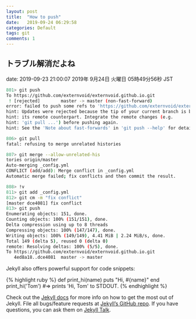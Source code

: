 ```yaml
---
layout: post
title:  "How to push"
date:   2019-09-24 06:29:58
categories: Default
tags: git
comments: 1
---
```

## トラブル解消だよね
date:   2019-09-23 21:00:07
2019年 9月24日 火曜日 05時49分56秒 JST

```bash
801> git push
To https://github.com/externvoid/externvoid.github.io.git
 ! [rejected]        master -> master (non-fast-forward)
error: failed to push some refs to 'https://github.com/externvoid/externvoid.github.io.git'
hint: Updates were rejected because the tip of your current branch is behind
hint: its remote counterpart. Integrate the remote changes (e.g.
hint: 'git pull ...') before pushing again.
hint: See the 'Note about fast-forwards' in 'git push --help' for details.

806> git pull
fatal: refusing to merge unrelated histories

807> git merge --allow-unrelated-his
tories origin/master
Auto-merging _config.yml
CONFLICT (add/add): Merge conflict in _config.yml
Automatic merge failed; fix conflicts and then commit the result.

808> !v
811> git add _config.yml 
812> git cm -m "fix conflict"
[master dce4081] fix conflict
813> git push
Enumerating objects: 151, done.
Counting objects: 100% (151/151), done.
Delta compression using up to 8 threads
Compressing objects: 100% (147/147), done.
Writing objects: 100% (149/149), 4.41 MiB | 2.24 MiB/s, done.
Total 149 (delta 5), reused 0 (delta 0)
remote: Resolving deltas: 100% (5/5), done.
To https://github.com/externvoid/externvoid.github.io.git
   4ed8a18..dce4081  master -> master
```

Jekyll also offers powerful support for code snippets:

{% highlight ruby %}
def print_hi(name)
  puts "Hi, #{name}"
end
print_hi('Tom')
#=> prints 'Hi, Tom' to STDOUT.
{% endhighlight %}

Check out the [Jekyll docs][jekyll-docs] for more info on how to get the most out of Jekyll. File all bugs/feature requests at [Jekyll’s GitHub repo][jekyll-gh]. If you have questions, you can ask them on [Jekyll Talk][jekyll-talk].

[jekyll-docs]: https://jekyllrb.com/docs/home
[jekyll-gh]:   https://github.com/jekyll/jekyll
[jekyll-talk]: https://talk.jekyllrb.com/
